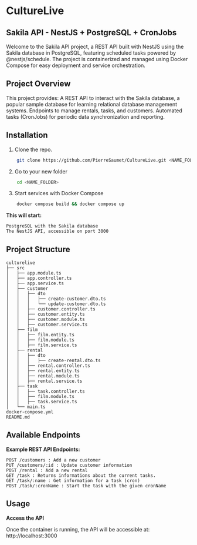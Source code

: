 # CultureLive
## Sakila API - NestJS + PostgreSQL + CronJobs
Welcome to the Sakila API project, a REST API built with NestJS using the Sakila database in PostgreSQL, featuring scheduled tasks powered by @nestjs/schedule. The project is containerized and managed using Docker Compose for easy deployment and service orchestration.


## Project Overview
This project provides:
    A REST API to interact with the Sakila database, a popular sample database for learning relational database management systems.
    Endpoints to manage rentals, tasks, and customers.
    Automated tasks (CronJobs) for periodic data synchronization and reporting.


## Installation
1. Clone the repo.
```bash
    git clone https://github.com/PierreSaumet/CultureLive.git <NAME_FOLDER>
```

2. Go to your new folder
```bash
    cd <NAME_FOLDER>
```

3. Start services with Docker Compose
```bash
    docker compose build && docker compose up
```

**This will start:**

    PostgreSQL with the Sakila database
    The NestJS API, accessible on port 3000


## Project Structure

    culturelive
    ├── src
    │   ├── app.module.ts
    │   ├── app.controller.ts 
    │   ├── app.service.ts
    │   ├── customer
    │   │   ├── dto
    │   │   │   ├── create-customer.dto.ts
    │   │   │   └── update-customer.dto.ts
    │   │   ├── customer.controller.ts
    │   │   ├── customer.entity.ts
    │   │   ├── customer.module.ts
    │   │   ├── customer.service.ts
    │   ├── film
    │   │   ├── film.entity.ts
    │   │   ├── film.module.ts
    │   │   ├── film.service.ts
    │   ├── rental
    │   │   ├── dto
    │   │   │   ├── create-rental.dto.ts
    │   │   ├── rental.controller.ts
    │   │   ├── rental.entity.ts
    │   │   ├── rental.module.ts
    │   │   ├── rental.service.ts
    │   ├── task
    │   │   ├── task.controller.ts
    │   │   ├── film.module.ts
    │   │   ├── task.service.ts
    │   └── main.ts                
    docker-compose.yml
    README.md    


## Available Endpoints
**Example REST API Endpoints:**

    POST /customers : Add a new customer
    PUT /customers/:id : Update customer information
    POST /rental : Add a new rental
    GET /task : Returns informations about the current tasks.
    GET /task/:name : Get information for a task (cron)
    POST /task/:cronName : Start the task with the given cronName


## Usage
**Access the API**

Once the container is running, the API will be accessible at:
http://localhost:3000
